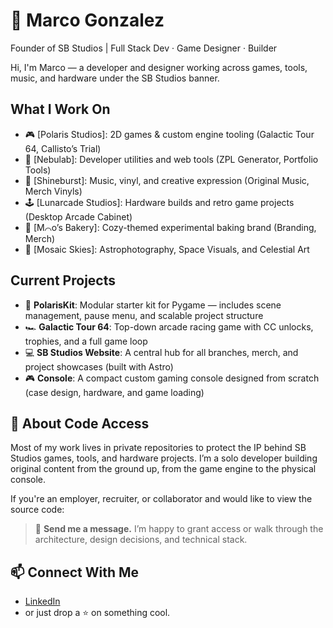# 🌌 Marco Gonzalez  
Founder of SB Studios | Full Stack Dev · Game Designer · Builder

Hi, I'm Marco — a developer and designer working across games, tools, music, and hardware under the SB Studios banner.

## What I Work On
- 🎮 [Polaris Studios]: 2D games & custom engine tooling (Galactic Tour 64, Callisto’s Trial)
- 🧪 [Nebulab]: Developer utilities and web tools (ZPL Generator, Portfolio Tools)
- 🎵 [Shineburst]: Music, vinyl, and creative expression (Original Music, Merch Vinyls)
- 🕹️ [Lunarcade Studios]: Hardware builds and retro game projects (Desktop Arcade Cabinet)
- 🍰 [M⌒o’s Bakery]: Cozy-themed experimental baking brand (Branding, Merch)
- 🌌 [Mosaic Skies]: Astrophotography, Space Visuals, and Celestial Art

## Current Projects
- 🧩 **PolarisKit**: Modular starter kit for Pygame — includes scene management, pause menu, and scalable project structure
- 🏎️ **Galactic Tour 64**: Top-down arcade racing game with CC unlocks, trophies, and a full game loop
- 💻 **SB Studios Website**: A central hub for all branches, merch, and project showcases (built with Astro)
- 🎮 **Console**: A compact custom gaming console designed from scratch (case design, hardware, and game loading)


## 🔐 About Code Access

Most of my work lives in private repositories to protect the IP behind SB Studios games, tools, and hardware projects. I’m a solo developer building original content from the ground up, from the game engine to the physical console.

If you're an employer, recruiter, or collaborator and would like to view the source code:  
> 📩 **Send me a message.** I’m happy to grant access or walk through the architecture, design decisions, and technical stack.

## 📫 Connect With Me
- [LinkedIn](https://www.linkedin.com/in/marco-a-gonzalez99)
- or just drop a ⭐️ on something cool.
